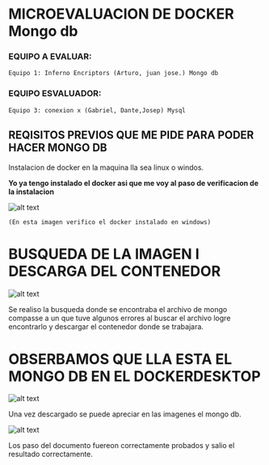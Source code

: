 # MICROEVALUACION DE DOCKER Mongo db


### **EQUIPO A EVALUAR:** 

~~~
Equipo 1: Inferno Encriptors (Arturo, juan jose.) Mongo db
~~~

### **EQUIPO ESVALUADOR:**

~~~
Equipo 3: conexion x (Gabriel, Dante,Josep) Mysql
~~~

## REQISITOS PREVIOS QUE ME PIDE PARA PODER HACER MONGO DB 

Instalacion de docker en la maquina lla sea linux o windos.

**Yo ya tengo instalado el docker asi que me voy al paso de verificacion de la instalacion**


![alt text](image.png) 
~~~
(En esta imagen verifico el docker instalado en windows)
~~~
  # BUSQUEDA DE LA IMAGEN I DESCARGA DEL CONTENEDOR 

  ![alt text](image-1.png)

  Se realiso la busqueda donde se encontraba el archivo de mongo compasse a un que tuve algunos errores al buscar el archivo logre encontrarlo y descargar el contenedor donde se trabajara.

  # OBSERBAMOS QUE LLA ESTA EL MONGO DB EN EL DOCKERDESKTOP


  ![alt text](image-2.png)

  Una vez descargado se puede apreciar en las imagenes el mongo db.


 ![alt text](image-4.png)

 Los paso del documento fuereon correctamente probados y salio el resultado correctamente.
